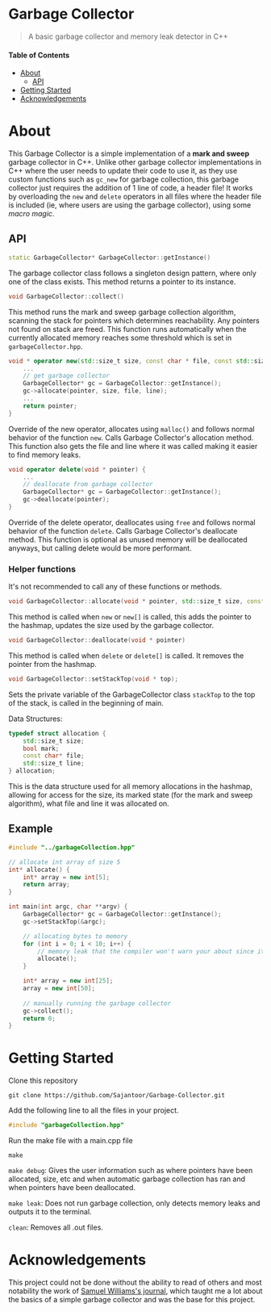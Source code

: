 # Garbage Collector 
> A basic garbage collector and memory leak detector in C++

#### Table of Contents
* [About](#About)
    * [API](#API)
* [Getting Started](#Getting-Started)
* [Acknowledgements](#Acknowledgements)

# About
This Garbage Collector is a simple implementation of a **mark and sweep** garbage collector in C++. Unlike other garbage collector implementations in C++ where the user needs to update their code to use it, as they use custom functions such as `gc_new` for garbage collection, this garbage collector just requires the addition of 1 line of code, a header file! It works by overloading the `new` and `delete` operators in all files where the header file is included (ie, where users are using the garbage collector), using some *macro magic*. 

## API 
```cpp
static GarbageCollector* GarbageCollector::getInstance() 
```
The garbage collector class follows a singleton design pattern, where only one of the class exists. This method returns a pointer to its instance.


```cpp
void GarbageCollector::collect()
```
This method runs the mark and sweep garbage collection algorithm, scanning the stack for pointers which determines reachability. Any pointers not found on stack are freed. This function runs automatically when the currently allocated memory reaches some threshold which is set in `garbageCollector.hpp`.

```cpp
void * operator new(std::size_t size, const char * file, const std::size_t line) {
    ...
    // get garbage collector
    GarbageCollector* gc = GarbageCollector::getInstance();
    gc->allocate(pointer, size, file, line);
    ...
    return pointer;
}
```
Override of the new operator, allocates using `malloc()` and follows normal behavior of the function `new`. Calls Garbage Collector's allocation method. This function also gets the file and line where it was called making it easier to find memory leaks.

```cpp
void operator delete(void * pointer) {
    ... 
    // deallocate from garbage collector
    GarbageCollector* gc = GarbageCollector::getInstance(); 
    gc->deallocate(pointer);
}
```
Override of the delete operator, deallocates using `free` and follows normal behavior of the function `delete`. Calls Garbage Collector's deallocate method. This function is optional as unused memory will be deallocated anyways, but calling delete would be more performant.


### Helper functions
It's not recommended to call any of these functions or methods.
```cpp
void GarbageCollector::allocate(void * pointer, std::size_t size, const char* file, std::size_t line)
```
This method is called when `new` or `new[]` is called, this adds the pointer to the hashmap, updates the size used by the garbage collector. 


```cpp
void GarbageCollector::deallocate(void * pointer)
```
This method is called when `delete` or `delete[]` is called. It removes the pointer from the hashmap.


```cpp
void GarbageCollector::setStackTop(void * top);
```
Sets the private variable of the GarbageCollector class `stackTop` to the top of the stack, is called in the beginning of main.


Data Structures: 
```cpp
typedef struct allocation {
    std::size_t size; 
    bool mark; 
    const char* file;
    std::size_t line;
} allocation;
```
This is the data structure used for all memory allocations in the hashmap, allowing for access for the size, its marked state (for the mark and sweep algorithm), what file and line it was allocated on.


## Example
```cpp
#include "../garbageCollection.hpp"

// allocate int array of size 5
int* allocate() {
    int* array = new int[5];
    return array;
}

int main(int argc, char **argv) {
    GarbageCollector* gc = GarbageCollector::getInstance();
    gc->setStackTop(&argc);

    // allocating bytes to memory
    for (int i = 0; i < 10; i++) {
        // memory leak that the compiler won't warn your about since it's not being referenced.
        allocate();
    }

    int* array = new int[25];
    array = new int[50];
    
    // manually running the garbage collector
    gc->collect();
    return 0;
}
```

<!-- TODO: Add how it works -->
<!-- Mark and sweep algorithm -->
<!-- Main macro -->
<!-- Changing the return type of main -->

# Getting Started
Clone this repository
```
git clone https://github.com/Sajantoor/Garbage-Collector.git
```

Add the following line to all the files in your project.
```cpp
#include "garbageCollection.hpp"
```

Run the make file with a main.cpp file
```
make
```

`make debug`: Gives the user information such as where pointers have been allocated, size, etc and when automatic garbage collection has ran and when pointers have been deallocated.

`make leak`: Does not run garbage collection, only detects memory leaks and outputs it to the terminal.

`clean`: Removes all .out files.

# Acknowledgements
This project could not be done without the ability to read of others and most notability the work of [Samuel Williams's journal](https://www.codeotaku.com/journal/2011-09/simple-garbage-collector/index), which taught me a lot about the basics of a simple garbage collector and was the base for this project.